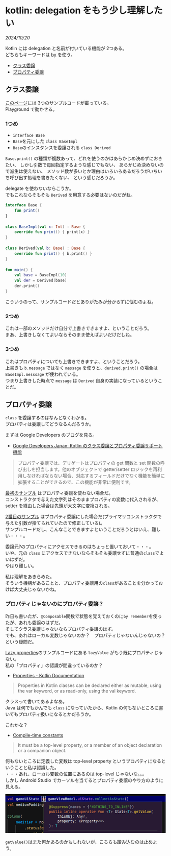 # kotlin: delegation をもう少し理解したい

<i>2024/10/20</i>

Kotlin には delegation と名前が付いている機能が 2つある。  
どちらもキーワードは [by](https://kotlinlang.org/docs/keyword-reference.html#soft-keywords) を使う。

* [クラス委譲](https://kotlinlang.org/docs/delegation.html)
* [プロパティ委譲](https://kotlinlang.org/docs/delegated-properties.html)

## クラス委譲

[このページ]((https://kotlinlang.org/docs/delegation.html))には 3つのサンプルコードが載っている。  
Playground で動かせる。

### 1つめ

* `interface Base`
* `Base`を元にした `class BaseImpl`
* `Base`のインスタンスを委譲される `class Derived`

`Base.print()` の種類が複数あって、どれを使うのかはあらかじめ決めずにおきたい、
しかし引数で毎回指定するような感じでもない、
あらかじめ決めないので派生は使えない、
メソッド数が多いとか理由はいろいろあるだろうがいちいち呼び出す処理を書きたくない、
という感じだろうか。

delegate を使わないならこうか。  
でもこれならそもそも `Derived` を用意する必要はないのだがね。

```kotlin
interface Base {
    fun print()
}

class BaseImpl(val x: Int) : Base {
    override fun print() { print(x) }
}

class Derived(val b: Base) : Base {
    override fun print() { b.print() }
}

fun main() {
    val base = BaseImpl(10)
    val der = Derived(base)
    der.print()
}
```

こういうのって、サンプルコードだとありがたみが分からずに悩むのよね。

### 2つめ

これは一部のメソッドだけ自分で上書きできますよ、ということだろう。  
まあ、上書きしなくてよいならそのまま使えばよいだけだしね。

### 3つめ

これはプロパティについても上書きできますよ、ということだろう。  
上書きも `b.message` ではなく `message` を使うと、`derived.print()` の場合は `BaseImpl.messsage` が使われている。  
つまり上書きした時点で `message` は `Derived` 自身の実装になっているということだ。

## プロパティ委譲

`class` を委譲するのはなんとなくわかる。  
プロパティは委譲してどうなるんだろうか。

まずは Google Developers のブログを見る。

* [Google Developers Japan: Kotlin のクラス委譲とプロパティ委譲サポート機能](https://developers-jp.googleblog.com/2020/11/delegating-delegates-to-kotlin.html)

> プロパティ委譲では、デリゲートはプロパティの get 関数と set 関数の呼び出しを担当します。他のオブジェクトで getter/setter ロジックを再利用しなければならない場合、対応するフィールドだけでなく機能を簡単に拡張することができるので、この機能が非常に便利です。

[最初のサンプル](https://pl.kotl.in/pGorkOdcW) はプロパティ委譲を使わない場合だ。  
コンストラクタで与えた文字列はそのままプロパティの変数に代入されるが、setter を経由した場合は先頭が大文字に変換される。

[2番目のサンプル](https://pl.kotl.in/Y2DUq3B40) はプロパティ委譲にした場合だ(プライマリコンストラクタで与えた引数が捨てられていたので修正している)。  
サンプルコードだし、こんなことできますよということだろうとはいえ、難しい・・・。

委譲元?のプロパティにアクセスできるのはちょっと置いておいて・・・。  
いや、元の `class` にアクセスできないならそもそも委譲せずに普通の`class`でよいはずだ。  
やはり難しい。

私は理解をあきらめた。  
そういう機構があることと、プロパティ委譲用の`class`があることを分かっておけば大丈夫じゃないかね。

### プロパティじゃないのにプロパティ委譲？

昨日も書いたが、`@Composable`関数で状態を覚えておくのに`by remember`を使ったが、あれも委譲のはずだ。  
そしてクラス委譲じゃないならプロパティ委譲のはず。  
でも、あれはローカル変数じゃないのか？　プロパティじゃないんじゃないの？という疑問だ。

[Lazy properties](https://kotlinlang.org/docs/delegated-properties.html#lazy-properties)のサンプルコードにある `lazyValue` がもう既にプロパティじゃない。  
私の「プロパティ」の認識が間違っているのか？

* [Properties - Kotlin Documentation](https://kotlinlang.org/docs/properties.html)

> Properties in Kotlin classes can be declared either as mutable, using the var keyword, or as read-only, using the val keyword.

クラスって書いてあるよなあ。  
Java は何でもかんでも `class` になっていたから、Kotlin の何もないところに書いてもプロパティ扱いになるとかだろうか。  

これかな？

* [Compile-time constants](https://kotlinlang.org/docs/properties.html#compile-time-constants)

> It must be a top-level property, or a member of an object declaration or a companion object.

何もないところに定義した変数は top-level property というプロパティになるということと私は認識した。  
・・・あれ、ローカル変数の位置にあるのは top-level じゃないな。。。  
しかし Android Studio でカーソルを当てるとプロパティ委譲のやり方のように見える。

![image](20241020a-1.png)

`getValue()`はまた何かあるのかもしれないが、こちらも踏み込むのは止めよう。
